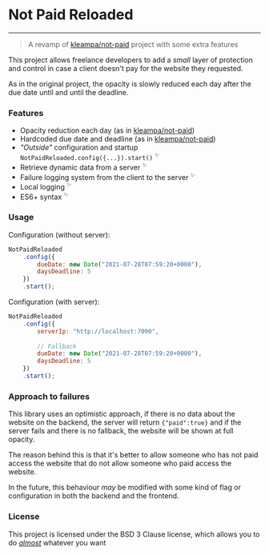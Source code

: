 # Not Paid Reloaded

---
> A revamp of [kleampa/not-paid](https://github.com/kleampa/not-paid) project with some extra features

This project allows freelance developers to add a _small_ layer of protection and control in case a client doesn't pay for the website they requested.

As in the original project, the opacity is slowly reduced each day after the due date until and until the deadline.

### Features
- Opacity reduction each day (as in [kleampa/not-paid](https://github.com/kleampa/not-paid))
- Hardcoded due date and deadline (as in [kleampa/not-paid](https://github.com/kleampa/not-paid))
- _"Outside"_ configuration and startup ``NotPaidReloaded.config({...}).start()`` <sup>✨</sup>
- Retrieve dynamic data from a server <sup>✨</sup>
- Failure logging system from the client to the server <sup>✨</sup>
- Local logging <sup>✨</sup>
- ES6+ syntax <sup>✨</sup>

### Usage
Configuration (without server):
```js
NotPaidReloaded
    .config({
        dueDate: new Date("2021-07-28T07:59:20+0000"),
        daysDeadline: 5
    })
    .start();
```


Configuration (with server):
```js
NotPaidReloaded
    .config({
        serverIp: "http://localhost:7090",
        
        // Fallback
        dueDate: new Date("2021-07-28T07:59:20+0000"),
        daysDeadline: 5
    })
    .start();
```

### Approach to failures
This library uses an optimistic approach, if there is no data about the website on the backend, the server will
return ``{"paid":true}`` and if the server fails and there is no fallback, the website will be shown at full opacity.

The reason behind this is that it's better to allow someone who has not paid access the website that do not allow
someone who paid access the website.

In the future, this behaviour _may_ be modified with some kind of flag or configuration in both the backend and
the frontend.

### License
This project is licensed under the BSD 3 Clause license, which allows you to do [_almost_](https://choosealicense.com/licenses/bsd-3-clause/) whatever you want

